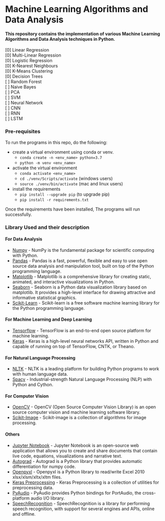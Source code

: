 # Machine Learning Algorithms and Data Analysis

#### This repository contains the implementation of various Machine Learning Algorithms and Data Analysis techniques in Python.

[0] Linear Regression\
[0] Multi-Linear Regression\
[0] Logistic Regression\
[0] K-Nearest Neighbours\
[0] K-Means Clustering\
[0] Decision Trees\
[ ] Random Forest\
[ ] Naive Bayes\
[ ] PCA\
[ ] SVM\
[ ] Neural Network\
[ ] CNN\
[ ] RNN\
[ ] LSTM

### Pre-requisites
To run the programs in this repo, do the following:
- create a virtual environment using conda or venv.
    - `conda create -n <env_name> python=3.7`
    - `python -m venv <env_name>`
- activate the virtual environment
    - `conda activate <env_name>`
    - `cd ./venv/Scripts/activate` (windows users)
    - `source ./venv/bin/activate` (mac and linux users)
- install the requirements
  - `pip install --upgrade pip` (to upgrade pip)
  - `pip install -r requirements.txt`

Once the requirements have been installed, The programs will run successfully.

### Library Used and their description
#### For Data Analysis
- [Numpy](https://numpy.org/) - NumPy is the fundamental package for scientific computing with Python.
- [Pandas](https://pandas.pydata.org/) - Pandas is a fast, powerful, flexible and easy to use open source data analysis and manipulation tool, built on top of the Python programming language.
- [Matplotlib](https://matplotlib.org/) - Matplotlib is a comprehensive library for creating static, animated, and interactive visualizations in Python.
- [Seaborn](https://seaborn.pydata.org/) - Seaborn is a Python data visualization library based on matplotlib. It provides a high-level interface for drawing attractive and informative statistical graphics.
- [Scikit-Learn](https://scikit-learn.org/stable/) - Scikit-learn is a free software machine learning library for the Python programming language.

#### For Machine Learning and Deep Learning
- [Tensorflow](https://www.tensorflow.org/) - TensorFlow is an end-to-end open source platform for machine learning.
- [Keras](https://keras.io/) - Keras is a high-level neural networks API, written in Python and capable of running on top of TensorFlow, CNTK, or Theano.

#### For Natural Language Processing
- [NLTK](https://www.nltk.org/) - NLTK is a leading platform for building Python programs to work with human language data.
- [Spacy](https://spacy.io/) - Industrial-strength Natural Language Processing (NLP) with Python and Cython.

#### For Computer Vision
- [OpenCV](https://opencv.org/) - OpenCV (Open Source Computer Vision Library) is an open source computer vision and machine learning software library.
- [Scikit-Image](https://scikit-image.org/) - Scikit-image is a collection of algorithms for image processing.

#### Others
- [Jupyter Notebook](https://jupyter.org/) - Jupyter Notebook is an open-source web application that allows you to create and share documents that contain live code, equations, visualizations and narrative text.
- [Autograd](https://github.com/HIPS/autograd) - Autograd is a Python library that provides automatic differentiation for numpy code.
- [Openpyxl](https://openpyxl.readthedocs.io/en/stable/) - Openpyxl is a Python library to read/write Excel 2010 xlsx/xlsm/xltx/xltm files.
- [Keras Preprocessing](https://keras.io/api/preprocessing/) - Keras Preprocessing is a collection of utilities for preprocessing data.
- [PyAudio](https://people.csail.mit.edu/hubert/pyaudio/) - PyAudio provides Python bindings for PortAudio, the cross-platform audio I/O library.
- [SpeechRecognition](https://pypi.org/project/SpeechRecognition/) - SpeechRecognition is a library for performing speech recognition, with support for several engines and APIs, online and offline.
